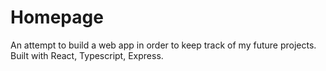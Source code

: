 # Homepage
An attempt to build a web app in order to keep track of my future projects. Built with React, Typescript, Express.
